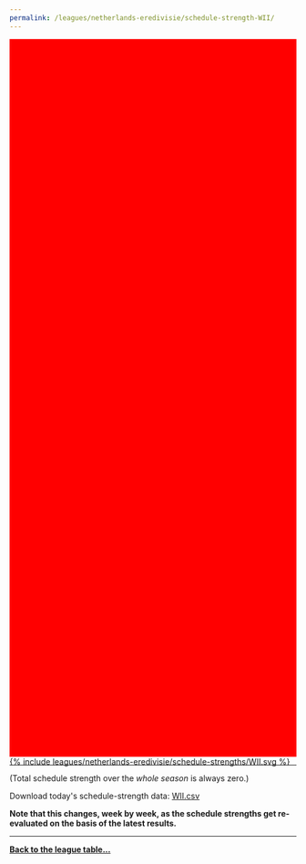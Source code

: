 ```yaml
---
permalink: /leagues/netherlands-eredivisie/schedule-strength-WII/
---
```


<style>
.svg-wrap {
    background-color:red;
    height:0;
    padding-top:250%; /* 350px/550px */
    position: relative;
}

svg {
    background-color: white;
    height: 100%;
    display:block;
    width: 100%;
    position: absolute;
    top:0;
    left:0;
}
</style>


<div class="svg-wrap">
{% include leagues/netherlands-eredivisie/schedule-strengths/WII.svg %}
</div>

-----

(Total schedule strength over the *whole season* is always zero.)


Download today's schedule-strength data: [WII.csv](/assets/leagues/netherlands-eredivisie/2019/schedule-strengths/WII.csv)

**Note that this changes, week by week, as the schedule strengths get re-evaluated on the
basis of the latest results.**

-----

[**Back to the league table...**](/leagues/netherlands-eredivisie)


